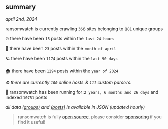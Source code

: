 
## summary
_april 2nd, 2024_

ransomwatch is currently crawling `366` sites belonging to `181` unique groups

⏲ there have been `15` posts within the `last 24 hours`

🦈 there have been `23` posts within the `month of april`

🪐 there have been `1174` posts within the `last 90 days`

🏚 there have been `1294` posts within the `year of 2024`

_⚙️ there are currently `100` online hosts & `111` custom parsers._

🦕 ransomwatch has been running for `2 years, 6 months and 26 days` and indexed `10751` posts

_all data  [(groups)](http://ransomwhat.telemetry.ltd/groups) and [(posts)](http://ransomwhat.telemetry.ltd/posts) is available in JSON (updated hourly)_

> ransomwatch is fully [open source](https://github.com/joshhighet/ransomwatch#ransomwatch--). please consider [sponsoring](https://github.com/sponsors/joshhighet) if you find it useful!
